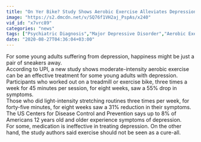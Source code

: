 ```yaml
---
title: "On Yer Bike? Study Shows Aerobic Exercise Alleviates Depression Symptoms In Young Adults"
image: "https://s2.dmcdn.net/v/SQ76f1VH2aj_PspAs/x240"
vid_id: "x7vrc89"
categories: "news"
tags: ["Psychiatric Diagnosis","Major Depressive Disorder","Aerobic Exercise"]
date: "2020-08-27T04:36:04+03:00"
---
```

For some young adults suffering from depression, happiness might be just a pair of sneakers away.  <br>According to UPI, a new study shows moderate-intensity aerobic exercise can be an effective treatment for some young adults with depression.  <br>Participants who worked out on a treadmill or exercise bike, three times a week for 45 minutes per session, for eight weeks, saw a 55% drop in symptoms.  <br>Those who did light-intensity stretching routines three times per week, for forty-five minutes, for eight weeks saw a 31% reduction in their symptoms.  <br>The US Centers for Disease Control and Prevention says up to 8% of Americans 12 years old and older experience symptoms of depression.  <br>For some, medication is ineffective in treating depression. On the other hand, the study authors said exercise should not be seen as a cure-all.
